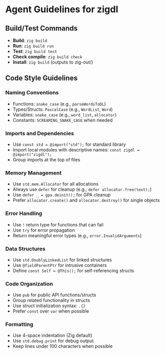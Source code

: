 # Agent Guidelines for zigdl

## Build/Test Commands
- **Build**: `zig build`
- **Run**: `zig build run`
- **Test**: `zig build test`
- **Check compile**: `zig build check`
- **Install**: `zig build` (outputs to zig-out/)

## Code Style Guidelines

### Naming Conventions
- Functions: `snake_case` (e.g., `parseWordsToDL`)
- Types/Structs: `PascalCase` (e.g., `WordList`, `Word`)
- Variables: `snake_case` (e.g., `word_list`, `allocator`)
- Constants: `SCREAMING_SNAKE_CASE` when needed

### Imports and Dependencies
- Use `const std = @import("std");` for standard library
- Import local modules with descriptive names: `const zigdl = @import("zigdl");`
- Group imports at the top of files

### Memory Management
- Use `std.mem.Allocator` for all allocations
- Always use `defer` for cleanup (e.g., `defer allocator.free(text);`)
- Use `defer _ = gpa.deinit();` for GPA cleanup
- Prefer `allocator.create()` and `allocator.destroy()` for single objects

### Error Handling
- Use `!` return type for functions that can fail
- Use `try` for error propagation
- Return meaningful error types (e.g., `error.InvalidArguments`)

### Data Structures
- Use `std.DoublyLinkedList` for linked structures
- Use `@fieldParentPtr` for intrusive containers
- Define `const Self = @This();` for self-referencing structs

### Code Organization
- Use `pub` for public API functions/structs
- Group related functionality in structs
- Use struct initialization syntax: `.{}`
- Prefer `const` over `var` when possible

### Formatting
- Use 4-space indentation (Zig default)
- Use `std.debug.print` for debug output
- Keep lines under 100 characters when possible